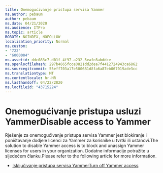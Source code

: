 ```yaml
---
title: Onemogućivanje pristupa servisa Yammer
ms.author: pebaum
author: pebaum
ms.date: 04/21/2020
ms.audience: ITPro
ms.topic: article
ROBOTS: NOINDEX, NOFOLLOW
localization_priority: Normal
ms.custom:
- "722"
- "6000004"
ms.assetid: ddc083c7-d01f-4f97-a232-5eafe8abddce
ms.openlocfilehash: 297b4665fcce0821dd2dea7f4412724943ca6862
ms.sourcegitcommit: 55eff703a17e500681d8fa6a87eb067019ade3cc
ms.translationtype: MT
ms.contentlocale: hr-HR
ms.lasthandoff: 04/22/2020
ms.locfileid: "43715224"
---
```

# <a name="disable-access-to-yammer"></a><span data-ttu-id="b975d-102">Onemogućivanje pristupa usluzi Yammer</span><span class="sxs-lookup"><span data-stu-id="b975d-102">Disable access to Yammer</span></span>

<span data-ttu-id="b975d-103">Rješenje za onemogućivanje pristupa servisa Yammer jest blokiranje i poništavanje dodjele licenci za Yammer za korisnike u tvrtki ili ustanovi.</span><span class="sxs-lookup"><span data-stu-id="b975d-103">The solution to disable Yammer access is to block and unassign Yammer licenses for users in your organization.</span></span> <span data-ttu-id="b975d-104">Dodatne informacije potražite u sljedećem članku.</span><span class="sxs-lookup"><span data-stu-id="b975d-104">Please refer to the following article for more information.</span></span>
  
- [<span data-ttu-id="b975d-105">Isključivanje pristupa servisa Yammer</span><span class="sxs-lookup"><span data-stu-id="b975d-105">Turn off Yammer access</span></span>](https://docs.microsoft.com/yammer/manage-yammer-users/turn-off-user-access)
